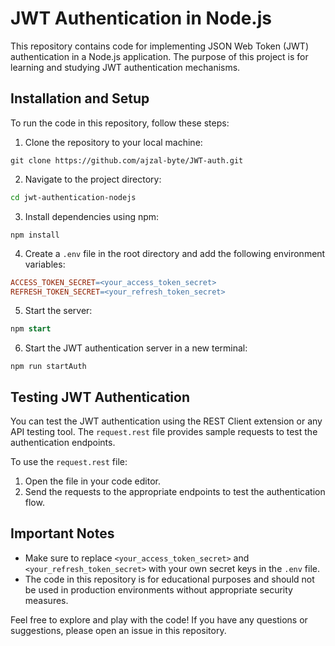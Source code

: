 # JWT Authentication in Node.js

This repository contains code for implementing JSON Web Token (JWT) authentication in a Node.js application. The purpose of this project is for learning and studying JWT authentication mechanisms.

## Installation and Setup

To run the code in this repository, follow these steps:

1. Clone the repository to your local machine:
```
git clone https://github.com/ajzal-byte/JWT-auth.git
```

2. Navigate to the project directory:
```bash
cd jwt-authentication-nodejs
```

3. Install dependencies using npm:
```
npm install
```

4. Create a `.env` file in the root directory and add the following environment variables:
```makefile
ACCESS_TOKEN_SECRET=<your_access_token_secret>
REFRESH_TOKEN_SECRET=<your_refresh_token_secret>
```

5. Start the server:
```sql
npm start
```

6. Start the JWT authentication server in a new terminal:
```arduino
npm run startAuth
```

## Testing JWT Authentication

You can test the JWT authentication using the REST Client extension or any API testing tool. The `request.rest` file provides sample requests to test the authentication endpoints.

To use the `request.rest` file:

1. Open the file in your code editor.
2. Send the requests to the appropriate endpoints to test the authentication flow.

## Important Notes

- Make sure to replace `<your_access_token_secret>` and `<your_refresh_token_secret>` with your own secret keys in the `.env` file.
- The code in this repository is for educational purposes and should not be used in production environments without appropriate security measures.

Feel free to explore and play with the code! If you have any questions or suggestions, please open an issue in this repository.
